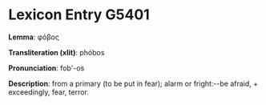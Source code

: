 # Lexicon Entry G5401

**Lemma**: φόβος

**Transliteration (xlit)**: phóbos

**Pronunciation**: fob'-os

**Description**:
from a primary  (to be put in fear); alarm or fright:--be afraid, + exceedingly, fear, terror.
